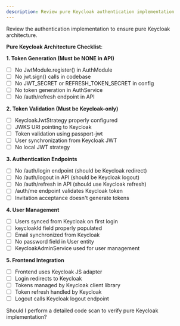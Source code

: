 ```yaml
---
description: Review pure Keycloak authentication implementation
---
```


Review the authentication implementation to ensure pure Keycloak architecture.

**Pure Keycloak Architecture Checklist**:

**1. Token Generation (Must be NONE in API)**
- [ ] No JwtModule.register() in AuthModule
- [ ] No jwt.sign() calls in codebase
- [ ] No JWT_SECRET or REFRESH_TOKEN_SECRET in config
- [ ] No token generation in AuthService
- [ ] No /auth/refresh endpoint in API

**2. Token Validation (Must be Keycloak-only)**
- [ ] KeycloakJwtStrategy properly configured
- [ ] JWKS URI pointing to Keycloak
- [ ] Token validation using passport-jwt
- [ ] User synchronization from Keycloak JWT
- [ ] No local JWT strategy

**3. Authentication Endpoints**
- [ ] No /auth/login endpoint (should be Keycloak redirect)
- [ ] No /auth/logout in API (should be Keycloak logout)
- [ ] No /auth/refresh in API (should use Keycloak refresh)
- [ ] /auth/me endpoint validates Keycloak token
- [ ] Invitation acceptance doesn't generate tokens

**4. User Management**
- [ ] Users synced from Keycloak on first login
- [ ] keycloakId field properly populated
- [ ] Email synchronized from Keycloak
- [ ] No password field in User entity
- [ ] KeycloakAdminService used for user management

**5. Frontend Integration**
- [ ] Frontend uses Keycloak JS adapter
- [ ] Login redirects to Keycloak
- [ ] Tokens managed by Keycloak client library
- [ ] Token refresh handled by Keycloak
- [ ] Logout calls Keycloak logout endpoint

Should I perform a detailed code scan to verify pure Keycloak implementation?
